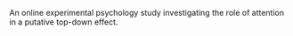 An online experimental psychology study investigating the role of attention in a putative top-down effect.
